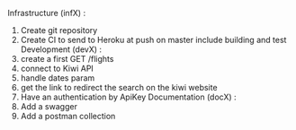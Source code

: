 Infrastructure (infX) : 
1.  Create git repository
2. Create CI to send to Heroku at push on master include building and test
Development (devX) : 
1. create a first GET /flights
2. connect to Kiwi API
3. handle dates param
4. get the link to redirect the search on the kiwi website
5. Have an authentication by ApiKey
Documentation (docX) :
1. Add a swagger
2. Add a postman collection